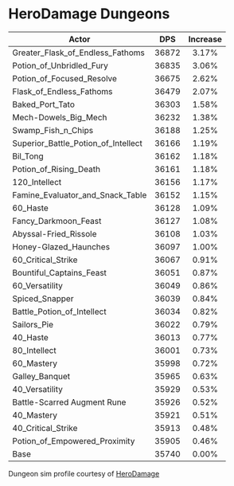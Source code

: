 # HeroDamage Dungeons
| Actor | DPS | Increase |
|---|:---:|:---:|
|Greater_Flask_of_Endless_Fathoms|36872|3.17%|
|Potion_of_Unbridled_Fury|36835|3.06%|
|Potion_of_Focused_Resolve|36675|2.62%|
|Flask_of_Endless_Fathoms|36479|2.07%|
|Baked_Port_Tato|36303|1.58%|
|Mech-Dowels_Big_Mech|36232|1.38%|
|Swamp_Fish_n_Chips|36188|1.25%|
|Superior_Battle_Potion_of_Intellect|36166|1.19%|
|Bil_Tong|36162|1.18%|
|Potion_of_Rising_Death|36161|1.18%|
|120_Intellect|36156|1.17%|
|Famine_Evaluator_and_Snack_Table|36152|1.15%|
|60_Haste|36128|1.09%|
|Fancy_Darkmoon_Feast|36127|1.08%|
|Abyssal-Fried_Rissole|36108|1.03%|
|Honey-Glazed_Haunches|36097|1.00%|
|60_Critical_Strike|36067|0.91%|
|Bountiful_Captains_Feast|36051|0.87%|
|60_Versatility|36049|0.86%|
|Spiced_Snapper|36039|0.84%|
|Battle_Potion_of_Intellect|36034|0.82%|
|Sailors_Pie|36022|0.79%|
|40_Haste|36013|0.77%|
|80_Intellect|36001|0.73%|
|60_Mastery|35998|0.72%|
|Galley_Banquet|35965|0.63%|
|40_Versatility|35929|0.53%|
|Battle-Scarred Augment Rune|35926|0.52%|
|40_Mastery|35921|0.51%|
|40_Critical_Strike|35913|0.48%|
|Potion_of_Empowered_Proximity|35905|0.46%|
|Base|35740|0.00%|

 Dungeon sim profile courtesy of [HeroDamage](https://www.herodamage.com/)